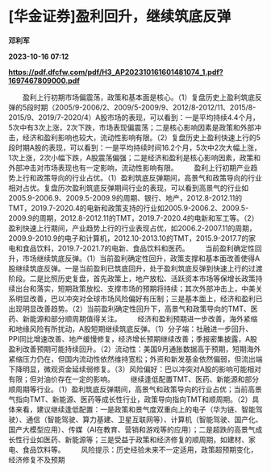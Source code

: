 # [华金证券]盈利回升，继续筑底反弹
**邓利军**

**2023-10-16 07:12**

**https://pdf.dfcfw.com/pdf/H3_AP202310161601481074_1.pdf?1697467809000.pdf**

　　盈利上行初期市场偏震荡，政策和基本面是核心。（1）复盘历史上盈利筑底反弹的5段时期（2005/9-2006/2、2009/5-2009/9、2012/8-2012/11、2015/8-2015/9、2019/7-2020/4）A股市场的表现，可以看到：一是平均持续4.4个月，5次中有3次上涨，2次下跌，市场表现偏震荡；二是核心影响因素是政策和外部冲击，经济和盈利影响也较大，流动性影响有限。（2）复盘历史上盈利快速上行的5段时期A股的表现，可以看到：一是平均持续时间16.2个月，5次中2次大幅上涨，1次上涨，2次小幅下跌，A股震荡偏强；二是经济和盈利是核心影响因素，政策和外部冲击对市场表现也有一定影响，流动性影响有限。 　　盈利上行初期产业趋势上行和政策导向的行业占优。（1）盈利筑底反弹期间，高景气和政策导向的行业相对占优。复盘历次盈利筑底反弹期间行业的表现，可以看到高景气的行业如2005.9-2006.9、2009.5-2009.9的周期、银行、地产，2012.8-2012.11的TMT，2019.7-2020.4的电新和政策支持的行业如2005.9-2006.2、2009.5-2009.9的周期，2012.8-2012.11的TMT，2019.7-2020.4的电新和军工等。（2）盈利快速上行期间，产业趋势上行的行业表现占优，如2006.2-2007.11的周期，2009.9-2010.9的电子和计算机，2012.10-2013.10的TMT，2015.9-2017.7的家电和食品饮料，2019.7-2021.7的电新、食品饮料和医药。 　　当前盈利确定性回升，市场继续筑底反弹。（1）当前盈利确定性回升，政策支撑和基本面改善使得A股继续筑底反弹。一是当前盈利已筑底回升，处于盈利筑底反弹到快速上行的过渡阶段。二是比照历史复盘，首先政策上，地产放松、活跃资本市场等保增长政策持续出台和落实，短期政策放松、支撑市场的预期将持续；其次外部冲击上，中美关系明显改善，巴以冲突对全球市场风险偏好有压制；三是基本面上，经济和盈利已出现明显改善趋势。（2）当前盈利确定性回升下，高景气和政策导向的TMT、医药、新能源和部分顺周期值得关注。 　　经济和盈利预期进一步改善，海外紧缩和地缘风险有所扰动，A股短期继续筑底反弹。（1）分子端：社融进一步回升、PPI同比增速改善、地产缓慢修复，经济增长预期继续改善；季报密集披露，A股盈利改善预期可能持续回升。（2）流动性：美国9月通胀数据高于预期，短期海外紧缩压力仍在，但国内流动性依然维持宽松；外资和新发基金依然偏弱，但流出端下降明显，微观资金延续弱修复。（3）风险偏好：巴以冲突对A股的影响可能相对有限；但对油价存在一定的影响。 　　继续逢低配置TMT、医药、新能源和部分顺周期等行业。（1）盈利筑底反弹期间，高景气和政策导向的行业占优；当前高景气指向TMT、新能源、医药等成长性行业，政策导向指向TMT和顺周期。（2）具体来看，建议继续逢低配置：一是政策和景气度双重向上的电子（华为链、智能驾驶）、通信（智能驾驶、算力基建、卫星互联网等）、计算机（智能驾驶、国产化、国产大模型应用）、传媒（AI在教育、营销和游戏等的应用）；二是超跌的高景气成长性行业如医药、新能源等；三是受益于政策和经济修复的顺周期，如建材、家电、食品饮料等。 　　风险提示：历史经验未来不一定适用，政策超预期变化，经济修复不及预期